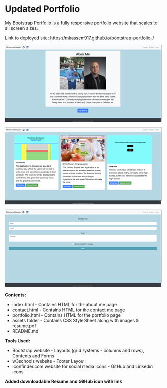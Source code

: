 # Updated Portfolio
 

My Bootstrap Portfolio is a fully responsive portfolio website that scales to all screen sizes.

Link to deployed site:  https://mkassem917.github.io/bootstrap-portfolio-/

![bootstrap-portfolio](assets/images/new_home.png)

![bootstrap-portfolio](assets/images/new_portfolio.png)


![bootstrap-portfolio](assets/images/new_contact.png)

**Contents:**

* index.html - Contains HTML for the about me page
* contact.html - Contains HTML for the contact me page
* portfolio.html - Contains HTML for the portfolio page
* assets folder - Contains CSS Style Sheet along with images & resume.pdf
* README.md


**Tools Used:**

* Bootstrap website - Layouts (grid systems - columns and rows), Contents and Forms
* w3schools website - Footer Layout
* Iconfinder.com website for social media icons - GitHub and Linkedin icons

**Added downloadable Resume and GitHub icon with link**

